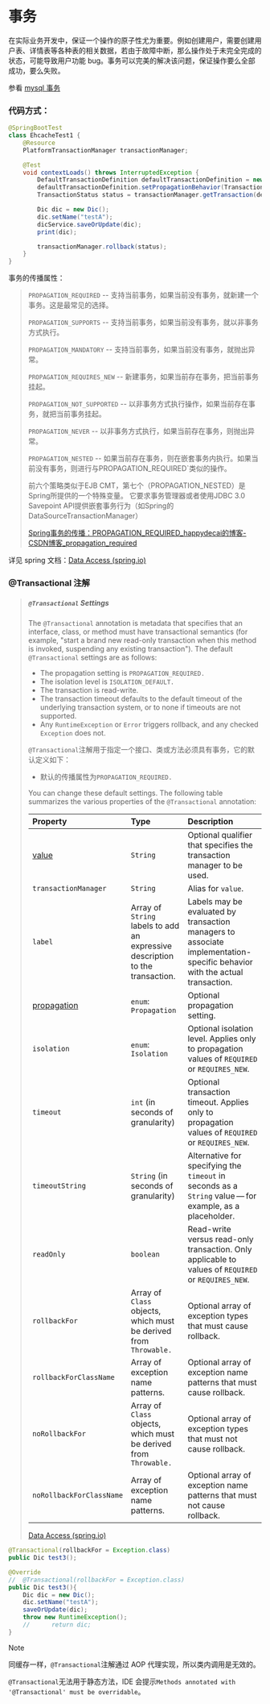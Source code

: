 # 事务

在实际业务开发中，保证一个操作的原子性尤为重要。例如创建用户，需要创建用户表、详情表等各种表的相关数据，若由于故障中断，那么操作处于未完全完成的状态，可能导致用户功能 bug。事务可以完美的解决该问题，保证操作要么全部成功，要么失败。

参看 [mysql 事务](数据库/mysql/README.md#事务)

### 代码方式：

```java
@SpringBootTest
class EhcacheTest1 {
    @Resource
    PlatformTransactionManager transactionManager;

    @Test
    void contextLoads() throws InterruptedException {
        DefaultTransactionDefinition defaultTransactionDefinition = new DefaultTransactionDefinition();
        defaultTransactionDefinition.setPropagationBehavior(TransactionDefinition.PROPAGATION_REQUIRED);
        TransactionStatus status = transactionManager.getTransaction(defaultTransactionDefinition);

        Dic dic = new Dic();
        dic.setName("testA");
        dicService.saveOrUpdate(dic);
        print(dic);

        transactionManager.rollback(status);
    }
}
```

事务的传播属性：

> `PROPAGATION_REQUIRED` -- 支持当前事务，如果当前没有事务，就新建一个事务。这是最常见的选择。 
>
> `PROPAGATION_SUPPORTS` -- 支持当前事务，如果当前没有事务，就以非事务方式执行。 
>
> `PROPAGATION_MANDATORY` -- 支持当前事务，如果当前没有事务，就抛出异常。 
>
> `PROPAGATION_REQUIRES_NEW` -- 新建事务，如果当前存在事务，把当前事务挂起。 
>
> `PROPAGATION_NOT_SUPPORTED` -- 以非事务方式执行操作，如果当前存在事务，就把当前事务挂起。
>
> `PROPAGATION_NEVER` -- 以非事务方式执行，如果当前存在事务，则抛出异常。
>
> `PROPAGATION_NESTED` -- 如果当前存在事务，则在嵌套事务内执行。如果当前没有事务，则进行与PROPAGATION_REQUIRED`类似的操作。 
>
> 前六个策略类似于EJB CMT，第七个（PROPAGATION_NESTED）是Spring所提供的一个特殊变量。 
> 它要求事务管理器或者使用JDBC 3.0 Savepoint API提供嵌套事务行为（如Spring的DataSourceTransactionManager）
>
> [Spring事务的传播：PROPAGATION_REQUIRED_happydecai的博客-CSDN博客_propagation_required](https://blog.csdn.net/happydecai/article/details/80338053)

详见 spring 文档：[Data Access (spring.io)](https://docs.spring.io/spring-framework/docs/current/reference/html/data-access.html#tx-propagation)

### @Transactional 注解

> ##### `@Transactional` Settings
>
> The `@Transactional` annotation is metadata that specifies that an interface, class, or method must have transactional semantics (for example, "start a brand new read-only transaction when this method is invoked, suspending any existing transaction"). The default `@Transactional` settings are as follows:
>
> - The propagation setting is `PROPAGATION_REQUIRED.`
> - The isolation level is `ISOLATION_DEFAULT.`
> - The transaction is read-write.
> - The transaction timeout defaults to the default timeout of the underlying transaction system, or to none if timeouts are not supported.
> - Any `RuntimeException` or `Error` triggers rollback, and any checked `Exception` does not.
>
> `@Transactional`注解用于指定一个接口、类或方法必须具有事务，它的默认定义如下：
>
> - 默认的传播属性为`PROPAGATION_REQUIRED.`
>
> You can change these default settings. The following table summarizes the various properties of the `@Transactional` annotation:
>
> | Property                                                     | Type                                                         | Description                                                  |
> | :----------------------------------------------------------- | :----------------------------------------------------------- | :----------------------------------------------------------- |
> | [value](https://docs.spring.io/spring-framework/docs/current/reference/html/data-access.html#tx-multiple-tx-mgrs-with-attransactional) | `String`                                                     | Optional qualifier that specifies the transaction manager to be used. |
> | `transactionManager`                                         | `String`                                                     | Alias for `value`.                                           |
> | `label`                                                      | Array of `String` labels to add an expressive description to the transaction. | Labels may be evaluated by transaction managers to associate implementation-specific behavior with the actual transaction. |
> | [propagation](https://docs.spring.io/spring-framework/docs/current/reference/html/data-access.html#tx-propagation) | `enum`: `Propagation`                                        | Optional propagation setting.                                |
> | `isolation`                                                  | `enum`: `Isolation`                                          | Optional isolation level. Applies only to propagation values of `REQUIRED` or `REQUIRES_NEW`. |
> | `timeout`                                                    | `int` (in seconds of granularity)                            | Optional transaction timeout. Applies only to propagation values of `REQUIRED` or `REQUIRES_NEW`. |
> | `timeoutString`                                              | `String` (in seconds of granularity)                         | Alternative for specifying the `timeout` in seconds as a `String` value — for example, as a placeholder. |
> | `readOnly`                                                   | `boolean`                                                    | Read-write versus read-only transaction. Only applicable to values of `REQUIRED` or `REQUIRES_NEW`. |
> | `rollbackFor`                                                | Array of `Class` objects, which must be derived from `Throwable.` | Optional array of exception types that must cause rollback.  |
> | `rollbackForClassName`                                       | Array of exception name patterns.                            | Optional array of exception name patterns that must cause rollback. |
> | `noRollbackFor`                                              | Array of `Class` objects, which must be derived from `Throwable.` | Optional array of exception types that must not cause rollback. |
> | `noRollbackForClassName`                                     | Array of exception name patterns.                            | Optional array of exception name patterns that must not cause rollback. |
>
> [Data Access (spring.io)](https://docs.spring.io/spring-framework/docs/current/reference/html/data-access.html#transaction-declarative-annotations)

```java
@Transactional(rollbackFor = Exception.class)
public Dic test3();

@Override
//	@Transactional(rollbackFor = Exception.class)
public Dic test3(){
    Dic dic = new Dic();
    dic.setName("testA");
    saveOrUpdate(dic);
    throw new RuntimeException();
    //		return dic;
}
```

> [!NOTE]
>
> 同缓存一样，`@Transactional`注解通过 AOP 代理实现，所以类内调用是无效的。
>
> `@Transactional`无法用于静态方法，IDE 会提示`Methods annotated with '@Transactional' must be overridable`。

